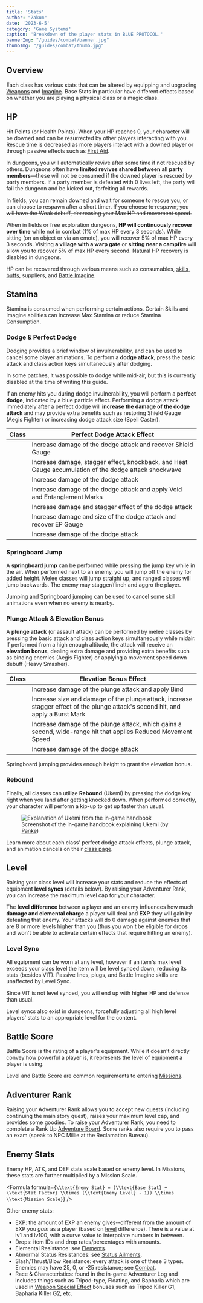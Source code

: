 ```yaml
---
title: 'Stats'
author: "Zakum"
date: '2023-6-5'
category: 'Game Systems'
caption: 'Breakdown of the player stats in BLUE PROTOCOL.'
bannerImg: "/guides/combat/banner.jpg"
thumbImg: "/guides/combat/thumb.jpg"
---
```


<script>
    import StickyNote from '$lib/components/StickyNote.svelte';
    import StatsTable from '$lib/components/guides/StatsTable.svelte';
    import BaseStatsConversionTable from '$lib/components/guides/BaseStatsConversionTable.svelte';
    import LevelDifferenceTable from '$lib/components/guides/LevelDifferenceTable.svelte';
    import StaminaConsumptionTable from "$lib/components/guides/StaminaConsumptionTable.svelte";
    import ClassIcon from "$lib/components/ClassIcon.svelte"
    import Formula from "$lib/components/guides/Formula.svelte"
    import { assetUrl } from "$lib/utils";
</script>

## Overview
Each class has various stats that can be altered by equipping and upgrading [Weapons](/guides/weapons-and-plugs) and [Imagine](/guides/imagine). Base Stats in particular have different effects based on whether you are playing a physical class or a magic class.

<StatsTable />

## HP
Hit Points (or Health Points). When your HP reaches 0, your character will be downed and can be resurrected by other players interacting with you. Rescue time is decreased as more players interact with a downed player or through passive effects such as [First Aid](/classes/6/skills#106205).

In dungeons, you will automatically revive after some time if not rescued by others. Dungeons often have **limited revives shared between all party members**—these will not be consumed if the downed player is rescued by party members. If a party member is defeated with 0 lives left, the party will fail the dungeon and be kicked out, forfeiting all rewards.

In fields, you can remain downed and wait for someone to rescue you, or can choose to respawn after a short timer. ~~If you choose to respawn, you will have the Weak debuff, decreasing your Max HP and movement speed.~~

When in fields or free exploration dungeons, **HP will continuously recover over time** while not in combat (1% of max HP every 3 seconds). While sitting (on an object or via an emote), you will recover 5% of max HP every 3 seconds. Visiting **a village with a warp gate** or **sitting near a campfire** will allow you to recover 5% of max HP every second. Natural HP recovery is disabled in dungeons.

HP can be recovered through various means such as consumables, [skills](/guides/combat#skills), [buffs](/guides/combat#buffs--debuffs), suppliers, and [Battle Imagine](/guides/imagine#battle-imagine).

## Stamina
Stamina is consumed when performing certain actions. Certain Skills and Imagine abilities can increase Max Stamina or reduce Stamina Consumption.

<StaminaConsumptionTable />

### Dodge & Perfect Dodge
Dodging provides a brief window of invulnerability, and can be used to cancel some player animations. To perform a **dodge attack**, press the basic attack and class action keys simultaneously after dodging. 

<StickyNote type="note">
    In some patches, it was possible to dodge while mid-air, but this is currently disabled at the time of writing this guide.
</StickyNote>

If an enemy hits you during dodge invulnerability, you will perform a **perfect dodge**, indicated by a blue particle effect. Performing a dodge attack immediately after a perfect dodge will **increase the damage of the dodge attack** and may provide extra benefits such as restoring Shield Gauge (Aegis Fighter) or increasing dodge attack size (Spell Caster). 

| Class | Perfect Dodge Attack Effect |
|-------|-----------------------------|
| <ClassIcon id={12} style="background-color: var(--outline-color)" /> | Increase damage of the dodge attack and recover Shield Gauge |
| <ClassIcon id={21} style="background-color: var(--outline-color)" /> | Increase damage, stagger effect, knockback, and Heat Gauge accumulation of the dodge attack shockwave |
| <ClassIcon id={6} style="background-color: var(--outline-color)" /> | Increase damage of the dodge attack |
| <ClassIcon id={20} style="background-color: var(--outline-color)" /> | Increase damage of the dodge attack and apply Void and Entanglement Marks |
| <ClassIcon id={19} style="background-color: var(--outline-color)" /> | Increase damage and stagger effect of the dodge attack |
| <ClassIcon id={11} style="background-color: var(--outline-color)" /> | Increase damage and size of the dodge attack and recover EP Gauge |
| <ClassIcon id={7} style="background-color: var(--outline-color)" /> | Increase damage of the dodge attack |

### Springboard Jump
A **springboard jump** can be performed while pressing the jump key while in the air. When performed next to an enemy, you will jump off the enemy for added height. Melee classes will jump straight up, and ranged classes will jump backwards. The enemy may stagger/flinch and aggro the player. 

Jumping and Springboard jumping can be used to cancel some skill animations even when no enemy is nearby. 

### Plunge Attack & Elevation Bonus
A **plunge attack** (or assault attack) can be performed by melee classes by pressing the basic attack and class action keys simultaneously while midair. If performed from a high enough altitude, the attack will receive an **elevation bonus**, dealing extra damage and providing extra benefits such as binding enemies (Aegis Fighter) or applying a movement speed down debuff (Heavy Smasher). 

| Class | Elevation Bonus Effect |
|-------|------------------------|
| <ClassIcon id={12} style="background-color: var(--outline-color)" /> | Increase damage of the plunge attack and apply Bind |
| <ClassIcon id={20} style="background-color: var(--outline-color)" /> | Increase size and damage of the plunge attack, increase stagger effect of the plunge attack's second hit, and apply a Burst Mark |
| <ClassIcon id={19} style="background-color: var(--outline-color)" /> | Increase damage of the plunge attack, which gains a second, wide-range hit that applies Reduced Movement Speed |
| <ClassIcon id={7} style="background-color: var(--outline-color)" /> | Increase damage of the dodge attack |

<StickyNote type="tip">
    Springboard jumping provides enough height to grant the elevation bonus.
</StickyNote>

### Rebound
Finally, all classes can utilize **Rebound** (Ukemi) by pressing the dodge key right when you land after getting knocked down. When performed correctly, your character will perform a kip-up to get up faster than usual.

<figure>
    <img src="/guides/combat/ukemi by panke.jpg" alt="Explanation of Ukemi from the in-game handbook">
    <figcaption>Screenshot of the in-game handbook explaining Ukemi (by <a href="https://twitter.com/panke219/status/1643933953190154243" rel="noopener nofollow noreferrer" target="_blank">Panke</a>)</figcaption>
</figure>

Learn more about each class' perfect dodge attack effects, plunge attack, and animation cancels on their [class page](/classes).

## Level
Raising your class level will increase your stats and reduce the effects of equipment **level syncs** (details below). By raising your Adventurer Rank, you can increase the maximum level cap for your character.

The **level difference** between a player and an enemy influences how much **damage and elemental charge** a player will deal and **EXP** they will gain by defeating that enemy. Your attacks will do 0 damage against enemies that are 8 or more levels higher than you (thus you won't be eligible for drops and won't be able to activate certain effects that require hitting an enemy). 

<LevelDifferenceTable />

### Level Sync
All equipment can be worn at any level, however if an item's max level exceeds your class level the item will be level synced down, reducing its stats (besides VIT). Passive lines, plugs, and Battle Imagine skills are unaffected by Level Sync.

Since VIT is not level synced, you will end up with higher HP and defense than usual. 

Level syncs also exist in dungeons, forcefully adjusting all high level players' stats to an appropriate level for the content.

## Battle Score
Battle Score is the rating of a player's equipment. While it doesn't directly convey how powerful a player is, it represents the level of equipment a player is using.

Level and Battle Score are common requirements to entering [Missions](/guides/missions).

## Adventurer Rank
Raising your Adventurer Rank allows you to accept new quests (including continuing the main story quest), raises your maximum level cap, and provides some goodies. To raise your Adventurer Rank, you need to complete a Rank Up [Adventure Board](/guides/adventure-boards). Some ranks also require you to pass an exam (speak to NPC Millie at the Reclamation Bureau).

## Enemy Stats
Enemy HP, ATK, and DEF stats scale based on enemy level. In Missions, these stats are further multiplied by a Mission Scale.

<Formula 
    formula={`
        \\text{Enemy Stat} =
        (\\text{Base Stat} + \\text{Stat Factor} \\times (\\text{Enemy Level} - 1))
        \\times \\text{Mission Scale}
    `}
/>

Other enemy stats:
- EXP: the amount of EXP an enemy gives--different from the amount of EXP you *gain* as a player (based on [level](/guides/stats#level) difference). There is a value at lv1 and lv100, with a curve value to interpolate numbers in between. 
- Drops: item IDs and drop rates/percentages with amounts.
- Elemental Resistance: see [Elements](/guides/elements#elemental-resistance).
- Abnormal Status Resistances: see [Status Ailments](/guides/status-ailments).
- Slash/Thrust/Blow Resistance: every attack is one of these 3 types. Enemies may have 25, 0, or -25 resistance; see [Combat](/guides/combat#damage-formula).
- Race & Characteristics: found in the in-game Adventurer Log and includes things such as Tripod-type, Floating, and Bapharia which are used in [Weapon Special Effect](/guides/equipment#weapon-stats) bonuses such as Tripod Killer G1, Bapharia Killer G2, etc. <!-- Tripod-class, Boar-class? -->

<!-- scale, weight, resist_rate, resist_dot, reaction_leveldiff: currently unknown. reaction can be 0, 1, 2, 3 but also unknown. -->